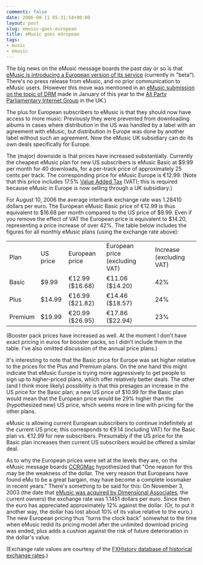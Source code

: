 ```yaml
---
comments: false
date: 2006-08-11 05:31:54+00:00
layout: post
slug: emusic-goes-european
title: eMusic goes eUropean
tags:
- music
- emusic
---
```


The big news on the eMusic message boards the past day or so is that [eMusic is introducing a European version of its service](http://www.emusic.com/messageboard/viewTopic.html?topicId=6516) (currently in "beta"). There's no press release from eMusic, and no prior communication to eMusic users. (However this move was mentioned in an [eMusic submission on the topic of DRM](http://www.apig.org.uk/current-activities/apig-inquiry-into-digital-rights-management/apig-drm-written-evidence/eMusic_final_All_Party_Internet_Group_Janaury_2006_dp.doc) made in January of this year to the [All Party Parliamentary Internet Group](http://www.swindleeeee.com/All%20Party%20Parliamentary%20Internet%20Group) in the UK.)

The plus for European subscribers to eMusic is that they should now have access to more music: Previously they were prevented from downloading albums in cases where distribution in the US was handled by a label with an agreement with eMusic, but distribution in Europe was done by another label without such an agreement. Now the eMusic UK subsidiary can do its own deals specifically for Europe.

The (major) downside is that prices have increased substantially. Currently the cheapest eMusic plan for new US subscribers is eMusic Basic at $9.99 per month for 40 downloads, for a per-track price of approximately 25 cents per track.  The corresponding price for eMusic Europe is €12.99. (Note that this price includes 17.5% [Value Added Tax](http://en.wikipedia.org/wiki/Value_added_tax#VAT_in_the_European_Union) (VAT); this is required because eMusic in Europe is now selling through a UK subsidiary.)

For August 10, 2006 the average interbank exchange rate was 1.28410 dollars per euro. The European eMusic Basic price of €12.99 is thus equivalent to $16.68 per month compared to the US price of $9.99. Even if you remove the effect of VAT the European price is equivalent to $14.20, representing a price increase of over 42%. The table below includes the figures for all monthly eMusic plans (using the exchange rate above):
<table >
<tr >

<td >Plan
</td>

<td >US price
</td>

<td >European price
</td>

<td >European price (excluding VAT)
</td>

<td >Increase (excluding VAT)
</td>
</tr>
<tr >

<td >Basic
</td>

<td >$9.99
</td>

<td >€12.99 ($16.68)
</td>

<td >€11.06 ($14.20)
</td>

<td >42%
</td>
</tr>
<tr >

<td >Plus
</td>

<td >$14.99
</td>

<td >€16.99 ($21.82)
</td>

<td >€14.46 ($18.57)
</td>

<td >24%
</td>
</tr>
<tr >

<td >Premium
</td>

<td >$19.99
</td>

<td >€20.99 ($26.95)
</td>

<td >€17.86 ($22.94)
</td>

<td >23%
</td>
</tr>
</table>
(Booster pack prices have increased as well. At the moment I don't have exact pricing in euros for booster packs, so I didn't include them in the table. I've also omitted discussion of the annual price plans.)

It's interesting to note that the Basic price for Europe was set higher relative to the prices for the Plus and Premium plans. On the one hand this might indicate that eMusic Europe is trying more aggressively to get people to sign up to higher-priced plans, which offer relatively better deals. The other (and I think more likely) possibility is that this presages an increase in the US price for the Basic plan; a new US price of $10.99 for the Basic plan would mean that the European price would be 29% higher than the (hypothesized new) US price, which seems more in line with pricing for the other plans.

eMusic is allowing current European subscribers to continue indefinitely at the current US price; this corresponds to €9.14 (including VAT) for the Basic plan vs. €12.99 for new subscribers. Presumably if the US price for the Basic plan increases then current US subscribers would be offered a similar deal.

As to why the European prices were set at the levels they are, on the eMusic message boards [CCRGMac](http://www.emusic.com/profile/index.html?nickname=CCRGMac) hypothesized that "One reason for this may be the weakness of the dollar. The very reason that Europeans have found eMu to be a great bargain, may have become a complete lossmaker in recent years." There's something to be said for this: On November 3, 2003 (the date that [eMusic was acquired by Dimensional Associates](http://www.emusic.com/about/pr/pr20031104.html), the current owners) the exchange rate was 1.1451 dollars per euro. Since then the euro has appreciated approximately 12% against the dollar. (Or, to put it another way, the dollar has lost about 10% of its value relative to the euro.) The new European pricing thus "turns the clock back" somewhat to the time when eMusic redid its pricing model after the unlimited download pricing was ended, plus adds a cushion against the risk of future deterioration in the dollar's value.

(Exchange rate values are courtesy of the [FXHistory database of historical exchange rates](http://www.oanda.com/convert/fxhistory).)

